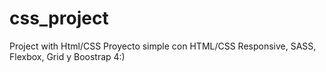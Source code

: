 # css_project
Project with Html/CSS
Proyecto simple con HTML/CSS Responsive, SASS, Flexbox, Grid y Boostrap 4:)
